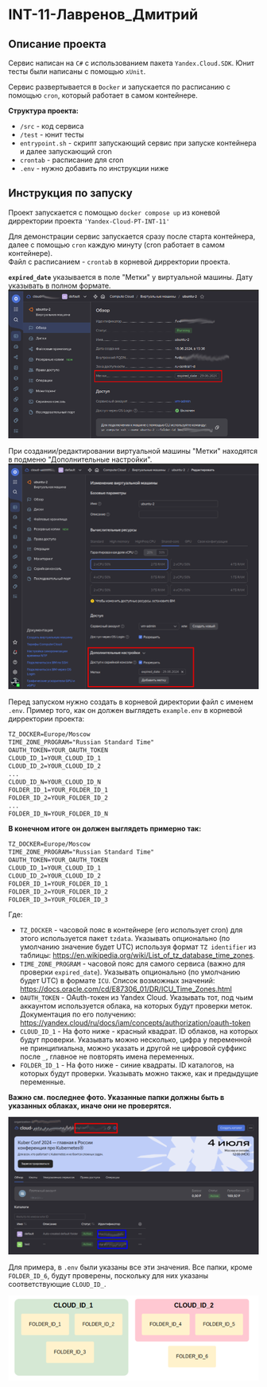 # INT-11-Лавренов_Дмитрий

## Описание проекта
Сервис написан на `C#` с использованием пакета `Yandex.Cloud.SDK`. Юнит тесты были написаны с помощью `xUnit`.

Сервис развертывается в `Docker` и запускается по расписанию с помощью `cron`, который работает в самом контейнере.

**Структура проекта:**
- `/src` - код сервиса
- `/test` - юнит тесты
- `entrypoint.sh` - скрипт запускающий сервис при запуске контейнера и далее запускающий cron
- `crontab` - расписание для cron
- `.env` - нужно добавить по инструкции ниже

## Инструкция по запуску 

Проект запускается с помощью `docker compose up` из коневой дирректории проекта `'Yandex-Cloud-PT-INT-11'`

Для демонстрации сервис запускается сразу после старта контейнера, далее с помощью `cron`
каждую минуту (cron работает в самом контейнере).  
Файл с расписанием - `crontab` в корневой дирректории проекта.

**`expired_date`** указывается в поле "Метки" у виртуальной машины. Дату указывать в полном формате.  
![vm_config](doc_pictures/vm_config.png)
  
При создании/редактировании виртуальной машины "Метки" находятся в подменю "Дополнительные настройки".  
![vm_setup](doc_pictures/vm_setup.png)

Перед запуском нужно создать в корневой директории файл c именем `.env`. Пример того, как он должен выглядеть 
`example.env` в корневой дирректории проекта:

```dotenv
TZ_DOCKER=Europe/Moscow
TIME_ZONE_PROGRAM="Russian Standard Time"
OAUTH_TOKEN=YOUR_OAUTH_TOKEN
CLOUD_ID_1=YOUR_CLOUD_ID_1
CLOUD_ID_2=YOUR_CLOUD_ID_2
...
CLOUD_ID_N=YOUR_CLOUD_ID_N
FOLDER_ID_1=YOUR_FOLDER_ID_1
FOLDER_ID_2=YOUR_FOLDER_ID_2
...
FOLDER_ID_N=YOUR_FOLDER_ID_N
```

**В конечном итоге он должен выглядеть примерно так:**
```dotenv
TZ_DOCKER=Europe/Moscow
TIME_ZONE_PROGRAM="Russian Standard Time"
OAUTH_TOKEN=YOUR_OAUTH_TOKEN
CLOUD_ID_1=YOUR_CLOUD_ID_1
CLOUD_ID_2=YOUR_CLOUD_ID_2
FOLDER_ID_1=YOUR_FOLDER_ID_1
FOLDER_ID_2=YOUR_FOLDER_ID_2
FOLDER_ID_3=YOUR_FOLDER_ID_3
```

Где:
- `TZ_DOCKER` - часовой пояс в контейнере (его использует cron) для этого используется пакет `tzdata`.
Указывать опционально (по умолчанию значение будет UTC) используя формат `TZ identifier` из таблицы:
https://en.wikipedia.org/wiki/List_of_tz_database_time_zones.
- `TIME_ZONE_PROGRAM` - часовой пояс для самого сервиса (важно для проверки `expired_date`).
  Указывать опционально (по умолчанию будет UTC) в формате `ICU`. Список возможных значений:
  https://docs.oracle.com/cd/E87306_01/DR/ICU_Time_Zones.html
- `OAUTH_TOKEN` - OAuth-токен из Yandex Cloud. Указывать тот, под чьим аккаунтом
используется облака, на которых будут проверки меток. Документация по его получению: 
https://yandex.cloud/ru/docs/iam/concepts/authorization/oauth-token
- `CLOUD_ID_1` - На фото ниже - красный квадрат. ID облаков, на которых будут проверки. Указывать можно
несколько, цифра у переменной не принципиальна, можно указать и другой не цифровой суффикс после `_`, главное не повторять имена переменных.
- `FOLDER_ID_1` - На фото ниже - синие квадраты. ID каталогов, на которых будут проверки. Указывать
можно также, как и предыдущие переменные.

**Важно см. последнее фото. Указанные папки должны быть в указанных облаках, иначе они не проверятся.**

![clouds_and_folders_id](doc_pictures/clouds_and_folders_id.png)

Для примера, в `.env` были указаны все эти значения. Все папки, кроме `FOLDER_ID_6`,
будут проверены, поскольку для них указаны соответствующие `CLOUD_ID_`.

![folders](doc_pictures/folders.png)